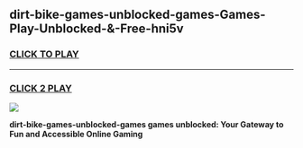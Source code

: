 
## dirt-bike-games-unblocked-games-Games-Play-Unblocked-&-Free-hni5v
<h3>
<a href="https://premium76.site?title=dirt-bike-games-unblocked-games&ref=24A">CLICK TO PLAY</a></h3>
<hr>

<h3>
<a href="https://premium76.site?title=dirt-bike-games-unblocked-games&ref=24A">CLICK 2 PLAY</a>
  
</h3>

<a href="https://premium76.site?title=dirt-bike-games-unblocked-games&ref=24A"><img src="https://clearcache.store/games.png"></a>


**dirt-bike-games-unblocked-games games unblocked: Your Gateway to Fun and Accessible Online Gaming**
